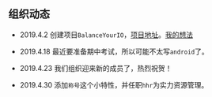 ## 组织动态

- 2019.4.2 创建项目`BalanceYourIO`，[项目地址](https://github.com/TropicalTeamYard/BalanceYourIO)。[我的想法](./IDEA.md)

- 2019.4.18 最近要准备期中考试，所以可能不太写`android`了。

- 2019.4.23 我们组织迎来新的成员了，热烈祝贺！

- 2019.4.30 添加`称号`这个小特性，并任职`hhr`为实力资源管理。

